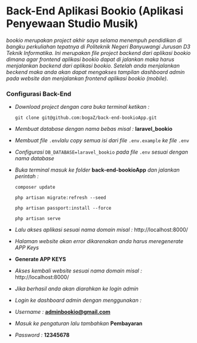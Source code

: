 # Back-End Aplikasi Bookio (Aplikasi Penyewaan Studio Musik)

_bookio merupakan project akhir saya selama menempuh pendidikan di bangku perkuliahan tepatnya di Politeknik Negeri Banyuwangi Jurusan D3 Teknik Informatika. Ini merupakan file project backend dari aplikasi bookio dimana agar frontend aplikasi bookio dapat di jalankan maka harus menjalankan backend dari aplikasi bookio. Setelah anda menjalankan beckend maka anda akan dapat mengakses tampilan dashboard admin pada website dan menjalankan frontend aplikasi bookio (mobile)._

### Configurasi Back-End

-   _Download project dengan cara buka terminal ketikan :_

    `git clone git@github.com:bogaZ/back-end-bookioApp.git`

-   _Membuat database dengan nama bebas misal :_ **laravel_bookio**
-   _Membuat file_ `.env`_lalu copy semua isi dari file_ `.env.example` _ke file_ `.env`
-   _Configurasi_ `DB_DATABASE=laravel_bookio` _pada file_ `.env` _sesuai dengan nama database_
-   _Buka terminal masuk ke folder_ **back-end-bookioApp** _dan jalankan perintah :_

    `composer update`

    `php artisan migrate:refresh --seed`

    `php artisan passport:install --force`

    `php artisan serve`

-   _Lalu akses aplikasi sesuai nama domain misal :_ http://localhost:8000/
-   _Halaman website akan error dikarenakan anda harus meregenerate APP Keys_
-   **Generate APP KEYS**
-   _Akses kembali website sesuai nama domain misal :_ http://localhost:8000/
-   _Jika berhasil anda akan diarahkan ke login admin_
-   _Login ke dashboard admin dengan menggunakan :_
-   _Username :_ **adminbookio@gmail.com**
-   _Masuk ke pengaturan lalu tambahkan_ **Pembayaran**
-   _Password :_ **12345678**
